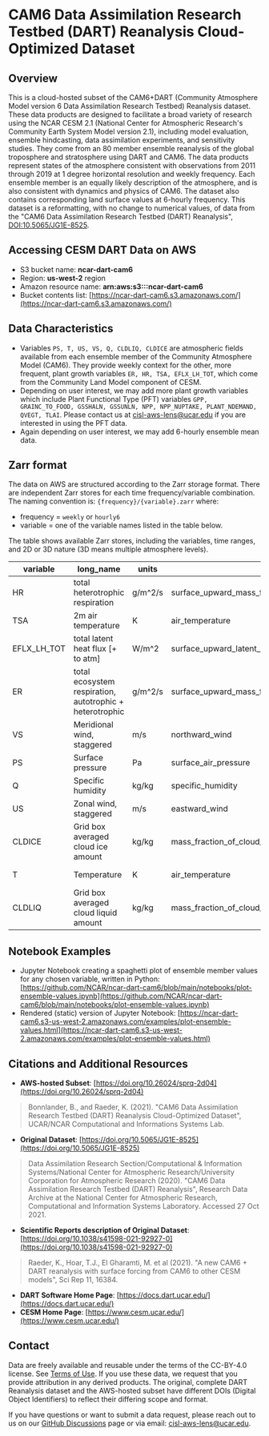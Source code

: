 # CAM6 Data Assimilation Research Testbed (DART) Reanalysis Cloud-Optimized Dataset


## Overview

This is a cloud-hosted subset of the CAM6+DART (Community Atmosphere Model version 6 Data Assimilation Research Testbed) Reanalysis dataset. These data products are designed to facilitate a broad variety of research using the NCAR CESM 2.1 (National Center for Atmospheric Research's Community Earth System Model version 2.1), including model evaluation, ensemble hindcasting, data assimilation experiments, and sensitivity studies. They come from an 80 member ensemble reanalysis of the global troposphere and stratosphere using DART and CAM6. The data products represent states of the atmosphere consistent with observations from 2011 through 2019 at 1 degree horizontal resolution and weekly frequency. Each ensemble member is an equally likely description of the atmosphere, and is also consistent with dynamics and physics of CAM6. The dataset also contains corresponding land surface values at 6-hourly frequency.  This dataset is a reformatting, with no change to numerical values, of data from the "CAM6 Data Assimilation Research Testbed (DART) Reanalysis", [DOI:10.5065/JG1E-8525](https://doi.org/10.5065/JG1E-8525).

## Accessing CESM DART Data on AWS

- S3 bucket name: **ncar-dart-cam6**
- Region: **us-west-2** region
- Amazon resource name: **arn:aws:s3:::ncar-dart-cam6**
- Bucket contents list: [https://ncar-dart-cam6.s3.amazonaws.com/](https://ncar-dart-cam6.s3.amazonaws.com/)


## Data Characteristics

- Variables `PS, T, US, VS, Q, CLDLIQ, CLDICE` are atmospheric fields available from each ensemble member of the Community Atmosphere Model (CAM6).  They provide weekly context for the other, more frequent, plant growth variables `ER, HR, TSA, EFLX_LH_TOT`, which come from the Community Land Model component of CESM.
- Depending on user interest, we may add more plant growth variables which include Plant Functional Type (PFT) variables 
`GPP, GRAINC_TO_FOOD, GSSHALN, GSSUNLN, NPP, NPP_NUPTAKE, PLANT_NDEMAND, QVEGT, TLAI`. Please contact us at [cisl-aws-lens@ucar.edu](mailto:cisl-aws-lens@ucar.edu) if you are interested in using the PFT data.
- Again depending on user interest, we may add 6-hourly ensemble mean data.

## Zarr format

The data on AWS are structured according to the Zarr storage format. There are independent Zarr stores for each time frequency/variable combination. The naming convention is: `{frequency}/{variable}.zarr` where:

- frequency = `weekly` or `hourly6`
- variable = one of the variable names listed in the table below.

The table shows available Zarr stores, including the variables, time ranges, and 2D or 3D nature (3D means multiple atmosphere levels).

|variable|long_name|units|standard_name|vertical_levels|component|spatial_domain|start_time|end_time|frequency|path|
|--------|---------|-----|-------------|---------------|---------|--------------|----------|--------|---------|----|
|HR|total heterotrophic respiration|g/m^2/s|surface_upward_mass_flux_of_carbon_dioxide_expressed_as_carbon_due_to_heterotrophic_respiration|1|lnd|global|2012-01-01T06:00:00|2019-12-31T18:00:00|hourly6|s3://ncar-dart-cam6/hourly6/HR.zarr|
|TSA|2m air temperature|K|air_temperature|1|lnd|global|2012-01-01T06:00:00|2019-12-31T18:00:00|hourly6|s3://ncar-dart-cam6/hourly6/TSA.zarr|
|EFLX_LH_TOT|total latent heat flux [+ to atm]|W/m^2|surface_upward_latent_heat_flux|1|lnd|global|2012-01-01T06:00:00|2019-12-31T18:00:00|hourly6|s3://ncar-dart-cam6/hourly6/EFLX_LH_TOT.zarr|
|ER|total ecosystem respiration, autotrophic + heterotrophic|g/m^2/s|surface_upward_mass_flux_of_carbon_dioxide_expressed_as_carbon_due_to_total_ecosystem_respiration|1|lnd|global|2012-01-01T06:00:00|2019-12-31T18:00:00|hourly6|s3://ncar-dart-cam6/hourly6/ER.zarr|
|VS|Meridional wind, staggered|m/s|northward_wind|32|atm|global|2011-01-03T00:00:00|2019-12-30T00:00:00|weekly|s3://ncar-dart-cam6/weekly/VS.zarr|
|PS|Surface pressure|Pa|surface_air_pressure|1|atm|global|2011-01-03T00:00:00|2019-12-30T00:00:00|weekly|s3://ncar-dart-cam6/weekly/PS.zarr|
|Q|Specific humidity|kg/kg|specific_humidity|32|atm|global|2011-01-03T00:00:00|2019-12-30T00:00:00|weekly|s3://ncar-dart-cam6/weekly/Q.zarr|
|US|Zonal wind, staggered|m/s|eastward_wind|32|atm|global|2011-01-03T00:00:00|2019-12-30T00:00:00|weekly|s3://ncar-dart-cam6/weekly/US.zarr|
|CLDICE|Grid box averaged cloud ice amount|kg/kg|mass_fraction_of_cloud_ice_in_air|32|atm|global|2011-01-03T00:00:00|2019-12-30T00:00:00|weekly|s3://ncar-dart-cam6/weekly/CLDICE.zarr|
|T|Temperature|K|air_temperature|32|atm|global|2011-01-03T00:00:00|2019-12-30T00:00:00|weekly|s3://ncar-dart-cam6/weekly/T.zarr|
|CLDLIQ|Grid box averaged cloud liquid amount|kg/kg|mass_fraction_of_cloud_liquid_water_in_air|32|atm|global|2011-01-03T00:00:00|2019-12-30T00:00:00|weekly|s3://ncar-dart-cam6/weekly/CLDLIQ.zarr|

## Notebook Examples

- Jupyter Notebook creating a spaghetti plot of ensemble member values for any chosen variable, written in Python:  
  [https://github.com/NCAR/ncar-dart-cam6/blob/main/notebooks/plot-ensemble-values.ipynb](https://github.com/NCAR/ncar-dart-cam6/blob/main/notebooks/plot-ensemble-values.ipynb)
- Rendered (static) version of Jupyter Notebook:  [https://ncar-dart-cam6.s3-us-west-2.amazonaws.com/examples/plot-ensemble-values.html](https://ncar-dart-cam6.s3-us-west-2.amazonaws.com/examples/plot-ensemble-values.html)

## Citations and Additional Resources

- **AWS-hosted Subset**: [https://doi.org/10.26024/sprq-2d04](https://doi.org/10.26024/sprq-2d04)  
> Bonnlander, B., and Raeder, K. (2021). "CAM6 Data Assimilation Research Testbed (DART) Reanalysis Cloud-Optimized Dataset", UCAR/NCAR Computational and Informations Systems Lab.
- **Original Dataset**: [https://doi.org/10.5065/JG1E-8525](https://doi.org/10.5065/JG1E-8525)  
> Data Assimilation Research Section/Computational & Information Systems/National Center for Atmospheric Research/University Corporation for Atmospheric Research (2020). "CAM6 Data Assimilation Research Testbed (DART) Reanalysis", Research Data Archive at the National Center for Atmospheric Research, Computational and Information Systems Laboratory. Accessed 27 Oct 2021.
- **Scientific Reports description of Original Dataset**: [https://doi.org/10.1038/s41598-021-92927-0](https://doi.org/10.1038/s41598-021-92927-0)  
> Raeder, K., Hoar, T.J., El Gharamti, M. et al (2021). "A new CAM6 + DART reanalysis with surface forcing from CAM6 to other CESM models", Sci Rep 11, 16384.
- **DART Software Home Page**: [https://docs.dart.ucar.edu/](https://docs.dart.ucar.edu/)
- **CESM Home Page**: [https://www.cesm.ucar.edu/](https://www.cesm.ucar.edu/)

## Contact

Data are freely available and reusable under the terms of the CC-BY-4.0 license. See [Terms of Use](https://www.ucar.edu/terms-of-use/data). If you use these data, we request that you provide attribution in any derived products. The original, complete DART Reanalysis dataset and the AWS-hosted subset have different DOIs (Digital Object Identifiers) to reflect their differing scope and format.

If you have questions or want to submit a data request, please reach out to us on our [GitHub Discussions](https://github.com/NCAR/ncar-dart-cam6/issues) page or via email: [cisl-aws-lens@ucar.edu](mailto:cisl-aws-lens@ucar.edu).

